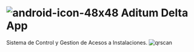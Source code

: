 # ![android-icon-48x48](https://github.com/Aditum-Delta-Team/Aditum-Delta-App/assets/90275964/9cd30c64-8659-4e22-9e18-f3d8d3f3b861) Aditum Delta App

Sistema de Control y Gestion de Acesos a Instalaciones.
![qrscan](https://github.com/Aditum-Delta-Team/Aditum-Delta-App/assets/90275964/4ed31168-86dc-4fb8-b33d-50bdac250f95)
